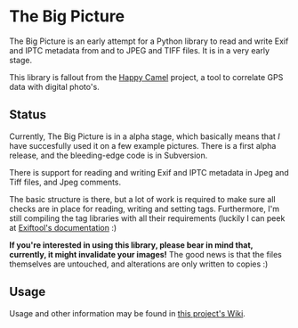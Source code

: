 # The Big Picture #

The Big Picture is an early attempt for a Python library to read and write Exif and IPTC metadata from and to JPEG and TIFF files. It is in a very early stage.

This library is fallout from the [Happy Camel](http://happycamel.sourceforge.net/) project, a tool to correlate GPS data with digital photo's.

## Status ##
Currently, The Big Picture is in a alpha stage, which basically means that _I_ have succesfully used it on a few example pictures. There is a first alpha release, and the bleeding-edge code is in Subversion.

There is support for reading and writing Exif and IPTC metadata in Jpeg and Tiff files, and Jpeg comments.

The basic structure is there, but a lot of work is required to make sure all checks are in place for reading, writing and setting tags. Furthermore, I'm still compiling the tag libraries with all their requirements (luckily I can peek at [Exiftool's documentation](http://www.sno.phy.queensu.ca/~phil/exiftool/TagNames/index.html) :)

**If you're interested in using this library, please bear in mind that, currently, it might invalidate your images!** The good news is that the files themselves are untouched, and alterations are only written to copies :)

## Usage ##

Usage and other information may be found in [this project's Wiki](http://code.google.com/p/thebigpicture/wiki/Usage).